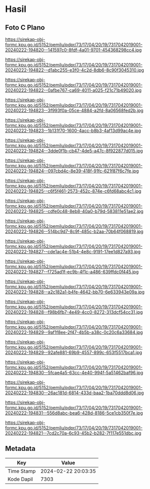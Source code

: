 # Hasil

## Foto C Plano

https://sirekap-obj-formc.kpu.go.id/5152/pemilu/pdpr/73/17/04/20/19/7317042019001-20240222-194820--141597c0-8fdf-4a01-9701-454368298cc4.jpg

https://sirekap-obj-formc.kpu.go.id/5152/pemilu/pdpr/73/17/04/20/19/7317042019001-20240222-194822--d1abc255-e3f0-4c2d-8db6-8c90f3045310.jpg

https://sirekap-obj-formc.kpu.go.id/5152/pemilu/pdpr/73/17/04/20/19/7317042019001-20240222-194822--0afbe767-ca69-4011-a025-f21c71b49020.jpg

https://sirekap-obj-formc.kpu.go.id/5152/pemilu/pdpr/73/17/04/20/19/7317042019001-20240222-194823--3f993f0a-05ce-4884-a2fd-8a06568fed2b.jpg

https://sirekap-obj-formc.kpu.go.id/5152/pemilu/pdpr/73/17/04/20/19/7317042019001-20240222-194823--1b131f70-1600-4acc-b8b3-4af13d99ac4e.jpg

https://sirekap-obj-formc.kpu.go.id/5152/pemilu/pdpr/73/17/04/20/19/7317042019001-20240222-194824--3dde0f1b-cb47-4de5-a47c-8f922877d015.jpg

https://sirekap-obj-formc.kpu.go.id/5152/pemilu/pdpr/73/17/04/20/19/7317042019001-20240222-194824--097cbd4c-8e39-418f-91fc-621f87f6c7fe.jpg

https://sirekap-obj-formc.kpu.go.id/5152/pemilu/pdpr/73/17/04/20/19/7317042019001-20240222-194825--c6f5f461-2573-452c-874e-c6fd68abc4c1.jpg

https://sirekap-obj-formc.kpu.go.id/5152/pemilu/pdpr/73/17/04/20/19/7317042019001-20240222-194825--cdfe0c48-8eb8-40a0-b79d-583811e51ae2.jpg

https://sirekap-obj-formc.kpu.go.id/5152/pemilu/pdpr/73/17/04/20/19/7317042019001-20240222-194826--514bc9d7-8c9f-485c-b2aa-70b64f068819.jpg

https://sirekap-obj-formc.kpu.go.id/5152/pemilu/pdpr/73/17/04/20/19/7317042019001-20240222-194827--cde1ac4e-51b4-4e8c-9191-17ee1d827a93.jpg

https://sirekap-obj-formc.kpu.go.id/5152/pemilu/pdpr/73/17/04/20/19/7317042019001-20240222-194827--f725ad1f-ec9b-4f1c-a486-639ffdc0f445.jpg

https://sirekap-obj-formc.kpu.go.id/5152/pemilu/pdpr/73/17/04/20/19/7317042019001-20240222-194828--a2c182a1-b4fe-4642-bb70-6e633943e09a.jpg

https://sirekap-obj-formc.kpu.go.id/5152/pemilu/pdpr/73/17/04/20/19/7317042019001-20240222-194828--f98b6fb7-4e49-4cc0-8272-313dcf54cc31.jpg

https://sirekap-obj-formc.kpu.go.id/5152/pemilu/pdpr/73/17/04/20/19/7317042019001-20240222-194829--9af1f8ee-2f47-4b5b-a38c-0c20c6a33684.jpg

https://sirekap-obj-formc.kpu.go.id/5152/pemilu/pdpr/73/17/04/20/19/7317042019001-20240222-194829--92afe881-69b9-4557-899c-653f5517bca1.jpg

https://sirekap-obj-formc.kpu.go.id/5152/pemilu/pdpr/73/17/04/20/19/7317042019001-20240222-194830--5fcae4a5-63cc-4e40-994f-5a51462baf96.jpg

https://sirekap-obj-formc.kpu.go.id/5152/pemilu/pdpr/73/17/04/20/19/7317042019001-20240222-194830--26ac181d-6814-433d-baa2-1ba70ddd8d06.jpg

https://sirekap-obj-formc.kpu.go.id/5152/pemilu/pdpr/73/17/04/20/19/7317042019001-20240222-194831--556d8abc-bea6-428d-8186-5ce1cb350f7e.jpg

https://sirekap-obj-formc.kpu.go.id/5152/pemilu/pdpr/73/17/04/20/19/7317042019001-20240222-194821--7cd2c70a-6c93-45b2-b282-7f117e551dbc.jpg


## Metadata

| Key        | Value               |
| ---------- | ------------------- |
| Time Stamp | 2024-02-22 20:03:35 |
| Kode Dapil | 7303                |



